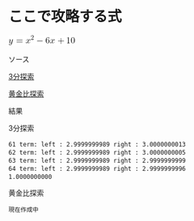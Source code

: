 # ここで攻略する式

![これ](./CodeCogsEqn3.gif)

ソース

[3分探索](./sample1.cpp)

[黄金比探索](./sample2.cpp)

結果

3分探索
```
61 term: left : 2.9999999989 right : 3.0000000013
62 term: left : 2.9999999989 right : 3.0000000005
63 term: left : 2.9999999989 right : 2.9999999999
64 term: left : 2.9999999989 right : 2.9999999996
1.0000000000
```
黄金比探索
```
現在作成中
```